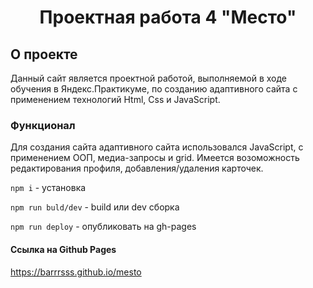 <h1 align="center">Проектная работа 4 "Место"</h1>

## О проекте

Данный сайт является проектной работой, выполняемой в ходе обучения в Яндекс.Практикуме, по созданию адаптивного сайта с применением технологий Html, Css и JavaScript.
### Функционал

Для создания сайта адаптивного сайта использовался JavaScript, с применением ООП, медиа-запросы и grid.
Имеется возоможность редактирования профиля, добавления/удаления карточек.

`npm i` - установка

`npm run buld/dev` - build или dev сборка

`npm run deploy` - опубликовать на gh-pages

#### Ссылка на Github Pages
https://barrrsss.github.io/mesto
